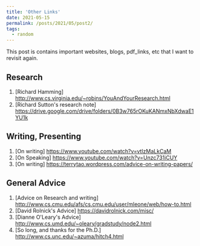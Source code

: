 ```yaml
---
title: 'Other Links'
date: 2021-05-15
permalink: /posts/2021/05/post2/
tags:
  - random
---
```


This post is contains important websites, blogs, pdf_links, etc that I want to revisit again.

Research
------
1. [Richard Hamming] http://www.cs.virginia.edu/~robins/YouAndYourResearch.html
2. [Richard Sutton's research note] https://drive.google.com/drive/folders/0B3w765rOKuKANmxNbXdwaE1YU1k

Writing, Presenting
------
1. [On writing] https://www.youtube.com/watch?v=vtIzMaLkCaM
2. [On Speaking] https://www.youtube.com/watch?v=Unzc731iCUY
3. [On writing] https://terrytao.wordpress.com/advice-on-writing-papers/

General Advice
------
1. [Advice on Research and writing] http://www.cs.cmu.edu/afs/cs.cmu.edu/user/mleone/web/how-to.html
2. [David Rolnick's Advice] https://davidrolnick.com/misc/
3. [Dianne O'Leary's Advice] http://www.cs.umd.edu/~oleary/gradstudy/node2.html
4. [So long, and thanks for the Ph.D.] http://www.cs.unc.edu/~azuma/hitch4.html
